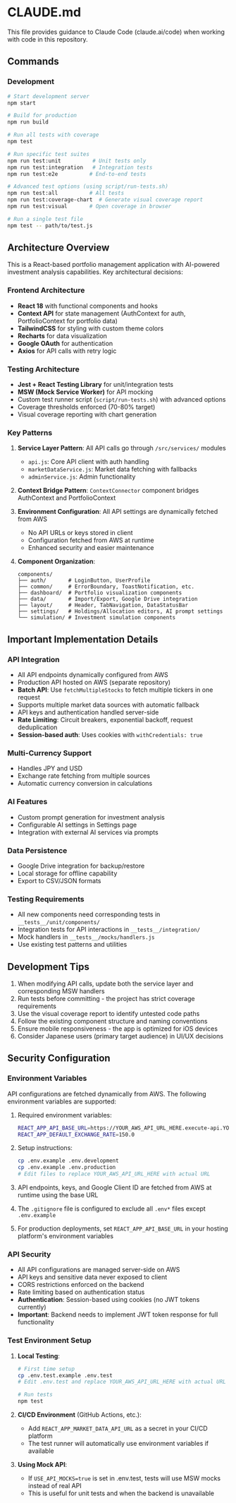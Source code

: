 # CLAUDE.md

This file provides guidance to Claude Code (claude.ai/code) when working with code in this repository.

## Commands

### Development
```bash
# Start development server
npm start

# Build for production
npm run build

# Run all tests with coverage
npm test

# Run specific test suites
npm run test:unit          # Unit tests only
npm run test:integration   # Integration tests
npm run test:e2e          # End-to-end tests

# Advanced test options (using script/run-tests.sh)
npm run test:all          # All tests
npm run test:coverage-chart  # Generate visual coverage report
npm run test:visual       # Open coverage in browser

# Run a single test file
npm test -- path/to/test.js
```

## Architecture Overview

This is a React-based portfolio management application with AI-powered investment analysis capabilities. Key architectural decisions:

### Frontend Architecture
- **React 18** with functional components and hooks
- **Context API** for state management (AuthContext for auth, PortfolioContext for portfolio data)
- **TailwindCSS** for styling with custom theme colors
- **Recharts** for data visualization
- **Google OAuth** for authentication
- **Axios** for API calls with retry logic

### Testing Architecture
- **Jest + React Testing Library** for unit/integration tests
- **MSW (Mock Service Worker)** for API mocking
- Custom test runner script (`script/run-tests.sh`) with advanced options
- Coverage thresholds enforced (70-80% target)
- Visual coverage reporting with chart generation

### Key Patterns

1. **Service Layer Pattern**: All API calls go through `/src/services/` modules
   - `api.js`: Core API client with auth handling
   - `marketDataService.js`: Market data fetching with fallbacks
   - `adminService.js`: Admin functionality

2. **Context Bridge Pattern**: `ContextConnector` component bridges AuthContext and PortfolioContext

3. **Environment Configuration**: All API settings are dynamically fetched from AWS
   - No API URLs or keys stored in client
   - Configuration fetched from AWS at runtime
   - Enhanced security and easier maintenance

4. **Component Organization**:
   ```
   components/
   ├── auth/       # LoginButton, UserProfile
   ├── common/     # ErrorBoundary, ToastNotification, etc.
   ├── dashboard/  # Portfolio visualization components
   ├── data/       # Import/Export, Google Drive integration
   ├── layout/     # Header, TabNavigation, DataStatusBar
   ├── settings/   # Holdings/Allocation editors, AI prompt settings
   └── simulation/ # Investment simulation components
   ```

## Important Implementation Details

### API Integration
- All API endpoints dynamically configured from AWS
- Production API hosted on AWS (separate repository)
- **Batch API**: Use `fetchMultipleStocks` to fetch multiple tickers in one request
- Supports multiple market data sources with automatic fallback
- API keys and authentication handled server-side
- **Rate Limiting**: Circuit breakers, exponential backoff, request deduplication
- **Session-based auth**: Uses cookies with `withCredentials: true`

### Multi-Currency Support
- Handles JPY and USD
- Exchange rate fetching from multiple sources
- Automatic currency conversion in calculations

### AI Features
- Custom prompt generation for investment analysis
- Configurable AI settings in Settings page
- Integration with external AI services via prompts

### Data Persistence
- Google Drive integration for backup/restore
- Local storage for offline capability
- Export to CSV/JSON formats

### Testing Requirements
- All new components need corresponding tests in `__tests__/unit/components/`
- Integration tests for API interactions in `__tests__/integration/`
- Mock handlers in `__tests__/mocks/handlers.js`
- Use existing test patterns and utilities

## Development Tips

1. When modifying API calls, update both the service layer and corresponding MSW handlers
2. Run tests before committing - the project has strict coverage requirements
3. Use the visual coverage report to identify untested code paths
4. Follow the existing component structure and naming conventions
5. Ensure mobile responsiveness - the app is optimized for iOS devices
6. Consider Japanese users (primary target audience) in UI/UX decisions

## Security Configuration

### Environment Variables
API configurations are fetched dynamically from AWS. The following environment variables are supported:

1. Required environment variables:
   ```bash
   REACT_APP_API_BASE_URL=https://YOUR_AWS_API_URL_HERE.execute-api.YOUR_REGION.amazonaws.com
   REACT_APP_DEFAULT_EXCHANGE_RATE=150.0
   ```

2. Setup instructions:
   ```bash
   cp .env.example .env.development
   cp .env.example .env.production
   # Edit files to replace YOUR_AWS_API_URL_HERE with actual URL
   ```

3. API endpoints, keys, and Google Client ID are fetched from AWS at runtime using the base URL

4. The `.gitignore` file is configured to exclude all `.env*` files except `.env.example`

5. For production deployments, set `REACT_APP_API_BASE_URL` in your hosting platform's environment variables

### API Security
- All API configurations are managed server-side on AWS
- API keys and sensitive data never exposed to client
- CORS restrictions enforced on the backend
- Rate limiting based on authentication status
- **Authentication**: Session-based using cookies (no JWT tokens currently)
- **Important**: Backend needs to implement JWT token response for full functionality

### Test Environment Setup

1. **Local Testing**:
   ```bash
   # First time setup
   cp .env.test.example .env.test
   # Edit .env.test and replace YOUR_AWS_API_URL_HERE with actual URL
   
   # Run tests
   npm test
   ```

2. **CI/CD Environment** (GitHub Actions, etc.):
   - Add `REACT_APP_MARKET_DATA_API_URL` as a secret in your CI/CD platform
   - The test runner will automatically use environment variables if available
   
3. **Using Mock API**:
   - If `USE_API_MOCKS=true` is set in .env.test, tests will use MSW mocks instead of real API
   - This is useful for unit tests and when the backend is unavailable